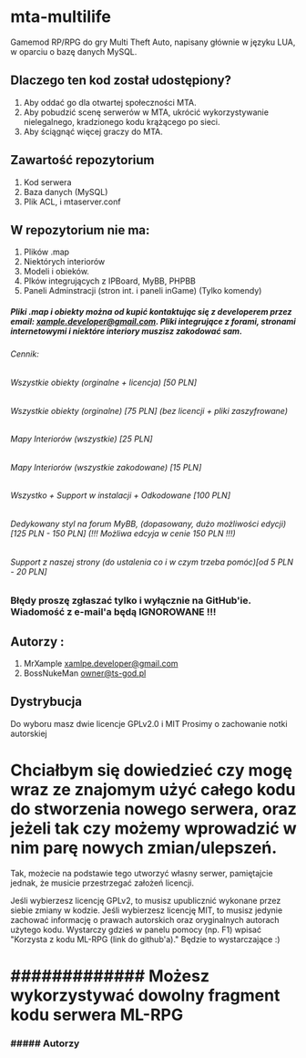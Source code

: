 # mta-multilife
Gamemod RP/RPG do gry Multi Theft Auto, napisany głównie w języku LUA, w oparciu o bazę danych MySQL.

## Dlaczego ten kod został udostępiony?
1. Aby oddać go dla otwartej społeczności MTA.
2. Aby pobudzić scenę serwerów w MTA, ukrócić wykorzystywanie nielegalnego, kradzionego kodu krążącego po sieci.
3. Aby ściągnąć więcej graczy do MTA.
## Zawartość repozytorium
1. Kod serwera
2. Baza danych (MySQL)
3. Plik ACL, i mtaserver.conf
## W repozytorium nie ma:
1. Plików .map
2. Niektórych interiorów
3. Modeli i obieków.
4. Plków integrujących z IPBoard, MyBB, PHPBB
5. Paneli Adminstracji (stron int. i paneli inGame) (Tylko komendy)
##### Pliki .map i obiekty można od kupić kontaktując się z developerem przez email: xample.developer@gmail.com. Pliki integrujące z forami, stronami internetowymi i niektóre interiory muszisz zakodować sam.
###### Cennik:
###### Wszystkie obiekty (orginalne + licencja) [50 PLN]
###### Wszystkie obiekty (orginalne) [75 PLN] (bez licencji + pliki zaszyfrowane)
###### Mapy Interiorów (wszystkie) [25 PLN]
###### Mapy Interiorów (wszystkie zakodowane) [15 PLN]
###### Wszystko + Support w instalacji + Odkodowane [100 PLN]
###### Dedykowany styl na forum MyBB, (dopasowany, dużo możliwości edycji) [125 PLN - 150 PLN] (!!! Możliwa edcyja w cenie 150 PLN !!!)
###### Support z naszej strony (do ustalenia co i w czym trzeba pomóc)[od 5 PLN - 20 PLN]
### Błędy proszę zgłaszać tylko i wyłącznie na GitHub'ie. Wiadomość z e-mail'a będą IGNOROWANE !!!
## Autorzy :
1. MrXample <xamlpe.developer@gmail.com>
2. BossNukeMan <owner@ts-god.pl>
## Dystrybucja
Do wyboru masz dwie licencje GPLv2.0 i MIT
Prosimy o zachowanie notki autorskiej
# Chciałbym się dowiedzieć czy mogę wraz ze znajomym użyć całego kodu do stworzenia nowego serwera, oraz jeżeli tak czy możemy wprowadzić w nim parę nowych zmian/ulepszeń.
Tak, możecie na podstawie tego utworzyć własny serwer, pamiętajcie jednak, że musicie przestrzegać założeń licencji.

Jeśli wybierzesz licencję GPLv2, to musisz upublicznić wykonane przez siebie zmiany w kodzie. Jeśli wybierzesz licencję MIT, to musisz jedynie zachować informację o prawach autorskich oraz oryginalnych autorach użytego kodu. Wystarczy gdzieś w panelu pomocy (np. F1) wpisać "Korzysta z kodu ML-RPG (link do github'a)." Będzie to wystarczające :)
# ############# Możesz wykorzystywać dowolny fragment kodu serwera ML-RPG #############
### ##### Autorzy ##### 
